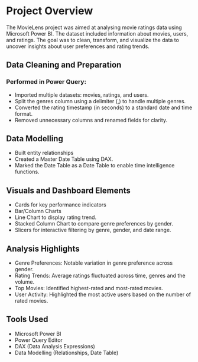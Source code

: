 # Project Overview
The MovieLens project was aimed at analysing movie ratings data using Microsoft Power BI. The dataset included information about movies, users, and ratings. The goal was to clean, transform, and visualize the data to uncover insights about user preferences and rating trends.


## Data Cleaning and Preparation
### Performed in Power Query:
- Imported multiple datasets: movies, ratings, and users.
- Split the genres column using a delimiter (,) to handle multiple genres.
- Converted the rating timestamp (in seconds) to a standard date and time format.
- Removed unnecessary columns and renamed fields for clarity.

## Data Modelling
- Built entity relationships
- Created a Master Date Table using DAX.
- Marked the Date Table as a Date Table to enable time intelligence functions.

## Visuals and Dashboard Elements
- Cards for key performance indicators
- Bar/Column Charts
- Line Chart to display rating trend.
- Stacked Column Chart to compare genre preferences by gender.
- Slicers for interactive filtering by genre, gender, and date range.

## Analysis Highlights
- Genre Preferences: Notable variation in genre preference across gender.
- Rating Trends: Average ratings fluctuated across time, genres and the volume.
- Top Movies: Identified highest-rated and most-rated movies.
- User Activity: Highlighted the most active users based on the number of rated movies.


## Tools Used
- Microsoft Power BI
- Power Query Editor
- DAX (Data Analysis Expressions)
- Data Modelling (Relationships, Date Table)



